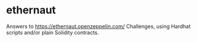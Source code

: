 # ethernaut

Answers to
https://ethernaut.openzeppelin.com/
Challenges, using Hardhat scripts and/or plain Solidity contracts.
